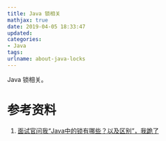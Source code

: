 ```yaml
---
title: Java 锁相关
mathjax: true
date: 2019-04-05 18:33:47
updated:
categories:
- Java
tags:
urlname: about-java-locks
---
```


Java 锁相关。

<!-- more -->





# 参考资料

1. [面试官问我“Java中的锁有哪些？以及区别”，我跪了](https://mp.weixin.qq.com/s?__biz=MzI2OTQxMTM4OQ==&mid=2247488574&idx=1&sn=6571e72970eee0508ea093f55c632f04&chksm=eae1e16cdd96687abfab2c2539165a94707e60d48af9aa25c2950c2432c6e55ab70c175833e2&mpshare=1&scene=23&srcid=0404rRFtklqgpCPB3n8BENGC#rd)

